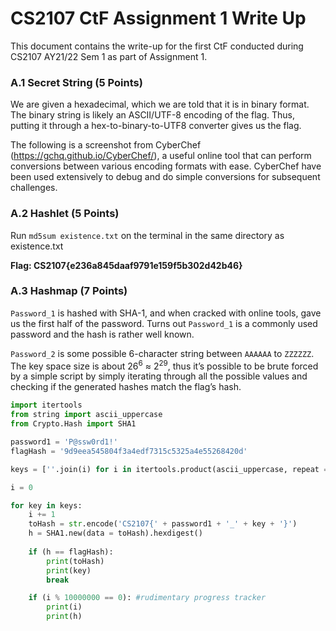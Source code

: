 # CS2107 CtF Assignment 1 Write Up

This document contains the write-up for the first CtF conducted during CS2107 AY21/22 Sem 1 as part of Assignment 1.

### A.1 Secret String (5 Points)
We are given a hexadecimal, which we are told that it is in binary format. The binary string is likely an ASCII/UTF-8 encoding of the flag. Thus, putting it through a hex-to-binary-to-UTF8 converter gives us the flag.

The following is a screenshot from CyberChef (https://gchq.github.io/CyberChef/), a useful online tool that can perform conversions between various encoding formats with ease. CyberChef have been used extensively to debug and do simple conversions for subsequent challenges.

### A.2 Hashlet (5 Points)
Run `md5sum existence.txt` on the terminal in the same directory as existence.txt

**Flag: CS2107{e236a845daaf9791e159f5b302d42b46}**

### A.3 Hashmap (7 Points)
`Password_1` is hashed with SHA-1, and when cracked with online tools, gave us the first half of the password. Turns out `Password_1` is a commonly used password and the hash is rather well known.

`Password_2` is some possible 6-character string between `AAAAAA` to `ZZZZZZ`. The key space size is about 26<sup>6</sup> ≈ 2<sup>29</sup>, thus it’s possible to be brute forced by a simple script by simply iterating through all the possible values and checking if the generated hashes match the flag’s hash.

```python
import itertools
from string import ascii_uppercase
from Crypto.Hash import SHA1

password1 = 'P@ssw0rd1!'
flagHash = '9d9eea545804f3a4edf7315c5325a4e55268420d'

keys = [''.join(i) for i in itertools.product(ascii_uppercase, repeat = 6)]

i = 0

for key in keys:
    i += 1
    toHash = str.encode('CS2107{' + password1 + '_' + key + '}')
    h = SHA1.new(data = toHash).hexdigest()
    
    if (h == flagHash):
        print(toHash)
        print(key)
        break

    if (i % 10000000 == 0): #rudimentary progress tracker
        print(i)
        print(h)
```